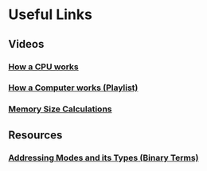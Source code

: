 # Useful Links

## Videos

### [How a CPU works](https://www.youtube.com/watch?v=cNN_tTXABUA)  
### [How a Computer works (Playlist)](https://www.youtube.com/playlist?list=PLpqp4pX4fQmnLXXL7sI4dtLocDOgJUWg0)  
### [Memory Size Calculations](https://www.youtube.com/watch?v=NBWMs_T0zw8)

## Resources
### [Addressing Modes and its Types (Binary Terms)](https://binaryterms.com/addressing-modes-and-its-types.html#:~:text=Advantage%3A%20In%20the%20register%20indirect,of%20memory%20reference%20is%20more)